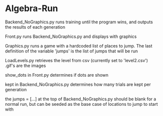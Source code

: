 # Algebra-Run

Backend_NoGraphics.py runs training until the program wins, and outputs the results of each generation

Front.py  runs Backend_NoGraphics.py and displays with graphics

Graphics.py runs a game with a hardcoded list of places to jump. The last definition of the variable 'jumps' is the list of jumps that will be run

LoadLevels.py retrieves the level from csv (currently set to 'level2.csv')
.gif's are the images 

show_dots in Front.py determines if dots are shown

kept in Backend_NoGraphics.py determines how many trials are kept per generation

the jumps = [...] at the top of Backend_NoGraphics.py should be blank for a normal run, but can be seeded as the base case of locations to jump to start with
